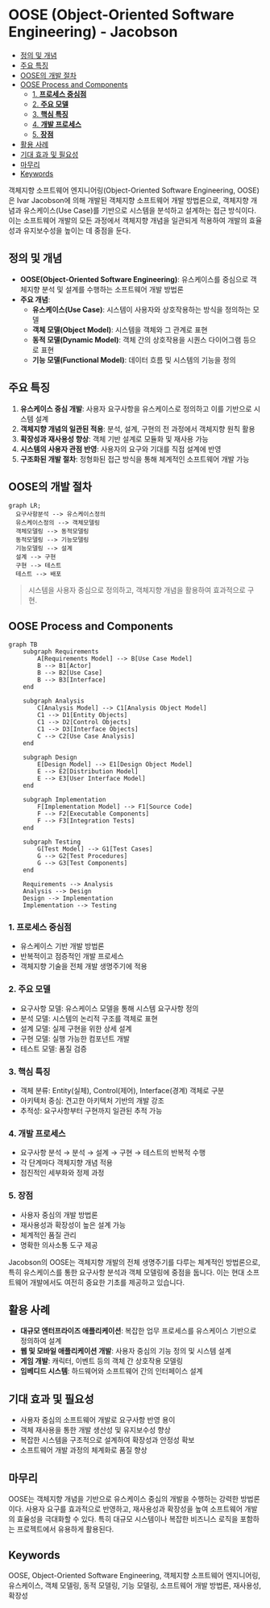 # OOSE (Object-Oriented Software Engineering) - Jacobson

<!-- mtoc-start -->

- [정의 및 개념](#정의-및-개념)
- [주요 특징](#주요-특징)
- [OOSE의 개발 절차](#oose의-개발-절차)
- [OOSE Process and Components](#oose-process-and-components)
  - [1. **프로세스 중심점**](#1-프로세스-중심점)
  - [2. **주요 모델**](#2-주요-모델)
  - [3. **핵심 특징**](#3-핵심-특징)
  - [4. **개발 프로세스**](#4-개발-프로세스)
  - [5. **장점**](#5-장점)
- [활용 사례](#활용-사례)
- [기대 효과 및 필요성](#기대-효과-및-필요성)
- [마무리](#마무리)
- [Keywords](#keywords)

<!-- mtoc-end -->

객체지향 소프트웨어 엔지니어링(Object-Oriented Software Engineering, OOSE)은 Ivar Jacobson에 의해 개발된 객체지향 소프트웨어 개발 방법론으로, 객체지향 개념과 유스케이스(Use Case)를 기반으로 시스템을 분석하고 설계하는 접근 방식이다. 이는 소프트웨어 개발의 모든 과정에서 객체지향 개념을 일관되게 적용하여 개발의 효율성과 유지보수성을 높이는 데 중점을 둔다.

## 정의 및 개념

- **OOSE(Object-Oriented Software Engineering)**: 유스케이스를 중심으로 객체지향 분석 및 설계를 수행하는 소프트웨어 개발 방법론
- **주요 개념**:
  - **유스케이스(Use Case)**: 시스템이 사용자와 상호작용하는 방식을 정의하는 모델
  - **객체 모델(Object Model)**: 시스템을 객체와 그 관계로 표현
  - **동적 모델(Dynamic Model)**: 객체 간의 상호작용을 시퀀스 다이어그램 등으로 표현
  - **기능 모델(Functional Model)**: 데이터 흐름 및 시스템의 기능을 정의

## 주요 특징

1. **유스케이스 중심 개발**: 사용자 요구사항을 유스케이스로 정의하고 이를 기반으로 시스템 설계
2. **객체지향 개념의 일관된 적용**: 분석, 설계, 구현의 전 과정에서 객체지향 원칙 활용
3. **확장성과 재사용성 향상**: 객체 기반 설계로 모듈화 및 재사용 가능
4. **시스템의 사용자 관점 반영**: 사용자의 요구와 기대를 직접 설계에 반영
5. **구조화된 개발 절차**: 정형화된 접근 방식을 통해 체계적인 소프트웨어 개발 가능

## OOSE의 개발 절차

```mermaid
graph LR;
  요구사항분석 --> 유스케이스정의
  유스케이스정의 --> 객체모델링
  객체모델링 --> 동적모델링
  동적모델링 --> 기능모델링
  기능모델링 --> 설계
  설계 --> 구현
  구현 --> 테스트
  테스트 --> 배포
```

> 시스템을 사용자 중심으로 정의하고, 객체지향 개념을 활용하여 효과적으로 구현.

## OOSE Process and Components

```mermaid
graph TB
    subgraph Requirements
        A[Requirements Model] --> B[Use Case Model]
        B --> B1[Actor]
        B --> B2[Use Case]
        B --> B3[Interface]
    end

    subgraph Analysis
        C[Analysis Model] --> C1[Analysis Object Model]
        C1 --> D1[Entity Objects]
        C1 --> D2[Control Objects]
        C1 --> D3[Interface Objects]
        C --> C2[Use Case Analysis]
    end

    subgraph Design
        E[Design Model] --> E1[Design Object Model]
        E --> E2[Distribution Model]
        E --> E3[User Interface Model]
    end

    subgraph Implementation
        F[Implementation Model] --> F1[Source Code]
        F --> F2[Executable Components]
        F --> F3[Integration Tests]
    end

    subgraph Testing
        G[Test Model] --> G1[Test Cases]
        G --> G2[Test Procedures]
        G --> G3[Test Components]
    end

    Requirements --> Analysis
    Analysis --> Design
    Design --> Implementation
    Implementation --> Testing
```

### 1. **프로세스 중심점**

- 유스케이스 기반 개발 방법론
- 반복적이고 점증적인 개발 프로세스
- 객체지향 기술을 전체 개발 생명주기에 적용

### 2. **주요 모델**

- 요구사항 모델: 유스케이스 모델을 통해 시스템 요구사항 정의
- 분석 모델: 시스템의 논리적 구조를 객체로 표현
- 설계 모델: 실제 구현을 위한 상세 설계
- 구현 모델: 실행 가능한 컴포넌트 개발
- 테스트 모델: 품질 검증

### 3. **핵심 특징**

- 객체 분류: Entity(실체), Control(제어), Interface(경계) 객체로 구분
- 아키텍처 중심: 견고한 아키텍처 기반의 개발 강조
- 추적성: 요구사항부터 구현까지 일관된 추적 가능

### 4. **개발 프로세스**

- 요구사항 분석 → 분석 → 설계 → 구현 → 테스트의 반복적 수행
- 각 단계마다 객체지향 개념 적용
- 점진적인 세부화와 정제 과정

### 5. **장점**

- 사용자 중심의 개발 방법론
- 재사용성과 확장성이 높은 설계 가능
- 체계적인 품질 관리
- 명확한 의사소통 도구 제공

Jacobson의 OOSE는 객체지향 개발의 전체 생명주기를 다루는 체계적인 방법론으로, 특히 유스케이스를 통한 요구사항 분석과 객체 모델링에 중점을 둡니다. 이는 현대 소프트웨어 개발에서도 여전히 중요한 기초를 제공하고 있습니다.

## 활용 사례

- **대규모 엔터프라이즈 애플리케이션**: 복잡한 업무 프로세스를 유스케이스 기반으로 정의하여 설계
- **웹 및 모바일 애플리케이션 개발**: 사용자 중심의 기능 정의 및 시스템 설계
- **게임 개발**: 캐릭터, 이벤트 등의 객체 간 상호작용 모델링
- **임베디드 시스템**: 하드웨어와 소프트웨어 간의 인터페이스 설계

## 기대 효과 및 필요성

- 사용자 중심의 소프트웨어 개발로 요구사항 반영 용이
- 객체 재사용을 통한 개발 생산성 및 유지보수성 향상
- 복잡한 시스템을 구조적으로 설계하여 확장성과 안정성 확보
- 소프트웨어 개발 과정의 체계화로 품질 향상

## 마무리

OOSE는 객체지향 개념을 기반으로 유스케이스 중심의 개발을 수행하는 강력한 방법론이다. 사용자 요구를 효과적으로 반영하고, 재사용성과 확장성을 높여 소프트웨어 개발의 효율성을 극대화할 수 있다. 특히 대규모 시스템이나 복잡한 비즈니스 로직을 포함하는 프로젝트에서 유용하게 활용된다.

## Keywords

OOSE, Object-Oriented Software Engineering, 객체지향 소프트웨어 엔지니어링, 유스케이스, 객체 모델링, 동적 모델링, 기능 모델링, 소프트웨어 개발 방법론, 재사용성, 확장성
